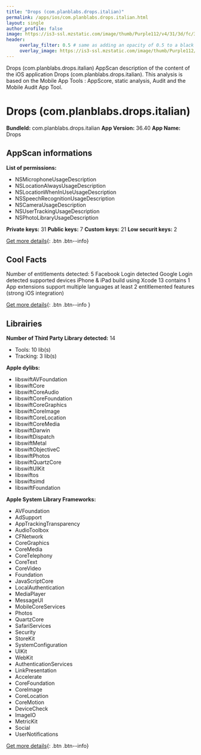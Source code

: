 ```yaml
---
title: "Drops (com.planblabs.drops.italian)"
permalink: /apps/ios/com.planblabs.drops.italian.html
layout: single
author_profile: false
image: https://is3-ssl.mzstatic.com/image/thumb/Purple112/v4/31/3d/fc/313dfc0d-aeb5-1d58-bf5e-4fd0e37226a2/contsched.zstsostc.png/512x512bb.jpg
header: 
     overlay_filter: 0.5 # same as adding an opacity of 0.5 to a black background
     overlay_image: https://is3-ssl.mzstatic.com/image/thumb/Purple112/v4/31/3d/fc/313dfc0d-aeb5-1d58-bf5e-4fd0e37226a2/contsched.zstsostc.png/512x512bb.jpg
---
```

Drops (com.planblabs.drops.italian) AppScan description of the content of the iOS application Drops (com.planblabs.drops.italian). This analysis is based on the Mobile App Tools : AppScore, static analysis, Audit and the Mobile Audit App Tool.

# Drops (com.planblabs.drops.italian)

**BundleId:** com.planblabs.drops.italian
**App Version:** 36.40
**App Name:** Drops


## AppScan informations 

**List of permissions:** 
- NSMicrophoneUsageDescription
- NSLocationAlwaysUsageDescription
- NSLocationWhenInUseUsageDescription
- NSSpeechRecognitionUsageDescription
- NSCameraUsageDescription
- NSUserTrackingUsageDescription
- NSPhotoLibraryUsageDescription
  
  
**Private keys:** 31
**Public keys:** 7
**Custom keys:** 21
**Low securit keys:** 2
  
[Get more details](/pricing.html){: .btn .btn--info}

## Cool Facts

Number of entitlements detected: 5
Facebook Login detected
Google Login detected
supported devices iPhone & iPad
build using Xcode 13
contains 1 App extensions
support multiple languages
at least 2 entitlemented features (strong iOS integration)
  
[Get more details](/pricing.html){: .btn .btn--info }

## Librairies 
**Number of Third Party Library detected:** 14
- Tools: 10 lib(s)
- Tracking: 3 lib(s)


**Apple dylibs:**
- libswiftAVFoundation
- libswiftCore
- libswiftCoreAudio
- libswiftCoreFoundation
- libswiftCoreGraphics
- libswiftCoreImage
- libswiftCoreLocation
- libswiftCoreMedia
- libswiftDarwin
- libswiftDispatch
- libswiftMetal
- libswiftObjectiveC
- libswiftPhotos
- libswiftQuartzCore
- libswiftUIKit
- libswiftos
- libswiftsimd
- libswiftFoundation


**Apple System Library Frameworks:**
- AVFoundation
- AdSupport
- AppTrackingTransparency
- AudioToolbox
- CFNetwork
- CoreGraphics
- CoreMedia
- CoreTelephony
- CoreText
- CoreVideo
- Foundation
- JavaScriptCore
- LocalAuthentication
- MediaPlayer
- MessageUI
- MobileCoreServices
- Photos
- QuartzCore
- SafariServices
- Security
- StoreKit
- SystemConfiguration
- UIKit
- WebKit
- AuthenticationServices
- LinkPresentation
- Accelerate
- CoreFoundation
- CoreImage
- CoreLocation
- CoreMotion
- DeviceCheck
- ImageIO
- MetricKit
- Social
- UserNotifications


  
[Get more details](/pricing.html){: .btn .btn--info}


